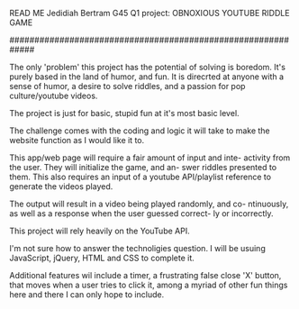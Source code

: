 READ ME
Jedidiah Bertram G45 Q1 project:
OBNOXIOUS YOUTUBE RIDDLE GAME

#############################################################

The only 'problem' this project has the potential of solving
is boredom. It's purely based in the land of humor, and fun.
It is direcrted at anyone with a sense of humor, a desire to
solve riddles, and a passion for pop culture/youtube videos.

The project is just for basic, stupid fun at it's most basic
level.

The challenge comes with the coding and logic it will take to
make the website function as I would like it to.

This app/web page will require a fair amount of input and inte-
activity from the user. They will initialize the game, and an-
swer riddles presented to them. This also requires an input of
a youtube API/playlist reference to generate the videos played.

The output will result in a video being played randomly, and co-
ntinuously, as well as a response when the user guessed correct-
ly or incorrectly.

This project will rely heavily on the YouTube API.

I'm not sure how to answer the technoligies question. I will
be usuing JavaScript, jQuery, HTML and CSS to complete it.

Additional features wil include a timer, a frustrating false
close 'X' button, that moves when a user tries to click it,
among a myriad of other fun things here and there I can only
hope to include.
